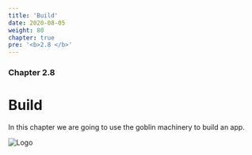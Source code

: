 ```yaml
---
title: 'Build'
date: 2020-08-05
weight: 80
chapter: true
pre: '<b>2.8 </b>'
---
```


### Chapter 2.8

# Build

In this chapter we are going to use the goblin machinery to build an app.

![Logo](/img/goblin-blupi-build.png?width=600px)
